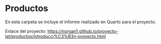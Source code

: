 # Productos

En esta carpeta se incluye el informe realizado en Quarto para el proyecto.

Enlace del proyecto: <https://norgan1.github.io/proyecto-let/productos/introducci%C3%B3n-proyecto.html>
